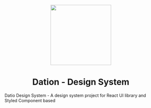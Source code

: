 <p align="center">
  <a href="#">
    <img width="200" src="https://user-images.githubusercontent.com/5139981/88558203-9d404100-d001-11ea-824d-213fea14f178.png">
  </a>
</p>

<h1 align="center">Dation - Design System</h1>

Datio Design System - A design system project for React UI library and Styled Component based
